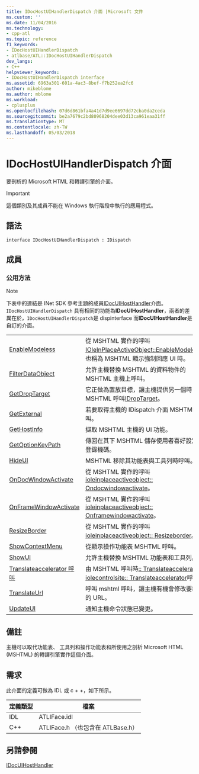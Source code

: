 ```yaml
---
title: IDocHostUIHandlerDispatch 介面 |Microsoft 文件
ms.custom: ''
ms.date: 11/04/2016
ms.technology:
- cpp-atl
ms.topic: reference
f1_keywords:
- IDocHostUIHandlerDispatch
- atlbase/ATL::IDocHostUIHandlerDispatch
dev_langs:
- C++
helpviewer_keywords:
- IDocHostUIHandlerDispatch interface
ms.assetid: 6963a301-601a-4ac3-8bef-f7b252ea2fc6
author: mikeblome
ms.author: mblome
ms.workload:
- cplusplus
ms.openlocfilehash: 07d6d861bfa4a41d7d9ee6697dd72cba0da2ceda
ms.sourcegitcommit: be2a7679c2bd80968204dee03d13ca961eaa31ff
ms.translationtype: MT
ms.contentlocale: zh-TW
ms.lasthandoff: 05/03/2018
---
```

# <a name="idochostuihandlerdispatch-interface"></a>IDocHostUIHandlerDispatch 介面
要剖析的 Microsoft HTML 和轉譯引擎的介面。  
  
> [!IMPORTANT]
>  這個類別及其成員不能在 Windows 執行階段中執行的應用程式。  
  
## <a name="syntax"></a>語法  
  
```
interface IDocHostUIHandlerDispatch : IDispatch
```  
  
## <a name="members"></a>成員  
  
### <a name="public-methods"></a>公用方法  
  
> [!NOTE]
>  下表中的連結是 INet SDK 參考主題的成員[IDocUIHostHandler](https://msdn.microsoft.com/library/aa753260.aspx)介面。 `IDocHostUIHandlerDispatch` 具有相同的功能為**IDocUIHostHandler**，兩者的差異在於，`IDocHostUIHandlerDispatch`是 dispinterface 而**IDocUIHostHandler**是自訂的介面。  
  
|||  
|-|-|  
|[EnableModeless](https://msdn.microsoft.com/library/aa753253.aspx)|從 MSHTML 實作的呼叫[IOleInPlaceActiveObject::EnableModeless](http://msdn.microsoft.com/library/windows/desktop/ms680115)。 也稱為 MSHTML 顯示強制回應 UI 時。|  
|[FilterDataObject](https://msdn.microsoft.com/library/aa753254.aspx)|允許主機替換 MSHTML 的資料物件的 MSHTML 主機上呼叫。|  
|[GetDropTarget](https://msdn.microsoft.com/library/aa753255.aspx)|它正做為置放目標，讓主機提供另一個時，由 MSHTML 呼叫[IDropTarget](http://msdn.microsoft.com/library/windows/desktop/ms679679)。|  
|[GetExternal](https://msdn.microsoft.com/library/aa753256.aspx)|若要取得主機的 IDispatch 介面 MSHTML 呼叫。|  
|[GetHostInfo](https://msdn.microsoft.com/library/aa753257.aspx)|擷取 MSHTML 主機的 UI 功能。|  
|[GetOptionKeyPath](https://msdn.microsoft.com/library/aa753258.aspx)|傳回在其下 MSHTML 儲存使用者喜好設定的登錄機碼。|  
|[HideUI](https://msdn.microsoft.com/library/aa753259.aspx)|MSHTML 移除其功能表與工具列時呼叫。|  
|[OnDocWindowActivate](https://msdn.microsoft.com/library/aa753261.aspx)|從 MSHTML 實作的呼叫[ioleinplaceactiveobject:: Ondocwindowactivate](http://msdn.microsoft.com/library/windows/desktop/ms687281)。|  
|[OnFrameWindowActivate](https://msdn.microsoft.com/library/aa753262.aspx)|從 MSHTML 實作的呼叫[ioleinplaceactiveobject:: Onframewindowactivate](http://msdn.microsoft.com/library/windows/desktop/ms683969)。|  
|[ResizeBorder](https://msdn.microsoft.com/library/aa753263.aspx)|從 MSHTML 實作的呼叫[ioleinplaceactiveobject:: Resizeborder](http://msdn.microsoft.com/library/windows/desktop/ms680053)。|  
|[ShowContextMenu](https://msdn.microsoft.com/library/aa753264.aspx)|從顯示操作功能表 MSHTML 呼叫。|  
|[ShowUI](https://msdn.microsoft.com/library/aa753265.aspx)|允許主機替換 MSHTML 功能表和工具列。|  
|[Translateaccelerator 呼叫](https://msdn.microsoft.com/library/aa753266.aspx)|由 MSHTML 呼叫時[:: Translateaccelerator](http://msdn.microsoft.com/library/windows/desktop/ms693360)或[iolecontrolsite:: Translateaccelerator](http://msdn.microsoft.com/library/windows/desktop/ms693756)呼叫。|  
|[TranslateUrl](https://msdn.microsoft.com/library/aa753267.aspx)|呼叫 mshtml 呼叫，讓主機有機會修改要載入的 URL。|  
|[UpdateUI](https://msdn.microsoft.com/library/aa753268.aspx)|通知主機命令狀態已變更。|  
  
## <a name="remarks"></a>備註  
 主機可以取代功能表、 工具列和操作功能表和所使用之剖析 Microsoft HTML (MSHTML) 的轉譯引擎實作這個介面。  
  
## <a name="requirements"></a>需求  
 此介面的定義可做為 IDL 或 c + +，如下所示。  
  
|定義類型|檔案|  
|---------------------|----------|  
|IDL|ATLIFace.idl|  
|C++|ATLIFace.h （也包含在 ATLBase.h）|  
  
## <a name="see-also"></a>另請參閱  
 [IDocUIHostHandler](https://msdn.microsoft.com/library/aa753260.aspx)









